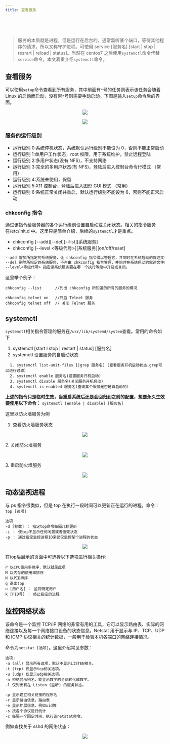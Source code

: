 ```yaml
---
title: 查看服务
---
```


<br>
<br>

> 服务的本质就是进程，但是运行在后台的，通常监听某个端口，等待其他程序的请求，所以又称守护进程。可使用 service [服务名] [start | stop | resrart | reload | status]。当然在 centos7 之后使用`systemctl`命令代替`service`命令，本文着重介绍`systemctl`命令。

## 查看服务

可以使用`setup`命令查看到所有服务，其中前面有`*`号的任务则表示该任务会随着 Linux 的启动而启动，没有带`*`号则需要手动启动。下图是输入`setup`命令后的界面。

<p align = 'center'>
<img src="https://img2.imgtp.com/2024/05/05/dJNub4Vq.PNG"  />
</p>
<p align = 'center'>
<img src="https://img2.imgtp.com/2024/05/05/jU1Ux9lD.PNG" />
</p>

### 服务的运行级别

- 运行级别 0:系统停机状态，系统默认运行级别不能设为 0，否则不能正常启动
- 运行级别 1:单用户工作状态，root 权限，用于系统维护，禁止远程登陆
- 运行级别 2:多用户状态(没有 NFS)，不支持网络
- 运行级别 3:完全的多用户状态(有 NFS)，登陆后进入控制台命令行模式 （常用）
- 运行级别 4:系统未使用，保留
- 运行级别 5:X11 控制台，登陆后进入图形 GUI 模式 （常用）
- 运行级别 6:系统正常关闭并重启，默认运行级别不能设为 6，否则不能正常启动

### chkconfig 指令

通过该指令给服务器的各个运行级别设置自启动或关闭状态。相关的指令服务在/etc/init.d 中。这里只是简单介绍，后续的`systemctl`才是重点。

- chkconfig [--add][--del][--list][系统服务]
- chkconfig [--level <等级代号>][系统服务][on/off/reset]

```txt
--add 增加所指定的系统服务，让 chkconfig 指令得以管理它，并同时在系统启动的叙述文件内增加相关数据。
--del 删除所指定的系统服务，不再由 chkconfig 指令管理，并同时在系统启动的叙述文件内删除相关数据。
--level<等级代号> 指定读系统服务要在哪一个执行等级中开启或关闭。
```

这里举个例子：

```shell
chkconfig --list      //列出 chkconfig 所知道的所有的服务的情况

chkconfig telnet on   //开启 Telnet 服务
chkconfig telnet off  // 关闭 Telnet 服务
```

## systemctl

`systemctl`相关指令管理的服务在`/usr/lib/systemd/system`查看。常用的命令如下

1. systemctl [start l stop | restart | status] [服务名]
2. systemctl 设置服务的自启动状态

```shell
  1. systemctl list-unit-files [|grep 服务名] (查看服务开机启动状态,grep可以进行过滤）
  2. systemctl enable 服务名(设置服务开机启动)
  3. systemctl disable 服务名(关闭服务开机启动)
  4. systemctl is-enabled 服务名(查询某个服务是否是自启动的)
```

**上述的指令只是临时生效，当重启系统后还是会回归到之前的配置，想要永久生效要使用以下命令：**
`systemctl [enable | disable] [服务名]`

这里以防火墙服务为例

1. 查看防火墙服务状态
<p align = 'center'>
<img src="https://img2.imgtp.com/2024/05/05/ZCKAsTJX.png" />
</p>
2. 关闭防火墙服务
<p align = 'center'>
<img src="https://img2.imgtp.com/2024/05/05/WkMo48gr.png" />
</p>
3. 重启防火墙服务
<p align = 'center'>
<img src="https://img2.imgtp.com/2024/05/05/LziSrjmJ.png" />
</p>

## 动态监视进程

与 ps 指令很类似，但是 top 在执行一段时间可以更新正在运行的进程。命令：`top [选项]`

```shell
选项
-d [秒数] ： 指定top命令每隔几秒更新
-i ： 使top不显示任何闲置或者僵死状态
-p ： 通过指定监控进程ID来仅仅监控某个进程的状态
```

<p align = 'center'>
<img src="https://img2.imgtp.com/2024/05/05/KlJIaKx7.png" />
</p>
在top后展示的页面中可选择以下选项进行相关操作:

```shell
P 以CPU使用率排序，默认就是此项
M 以内存的使用率排序
N 以PID排序
q 退出top
u [用户名] ： 监视特定用户
k [PID号] ： 终止指定的进程
```

## 监控网络状态

该命令是一个监控 TCP/IP 网络的非常有用的工具，它可以显示路由表、实际的网络连接以及每一个网络接口设备的状态信息。Netstat 用于显示与 IP、TCP、UDP 和 ICMP 协议相关的统计数据，一般用于检验本机各端口的网络连接情况。

命令为`netstat [选项]`。这里介绍常见参数：

```shell
选项：
-a (all) 显示所有选项，默认不显示LISTEN相关。
-t (tcp) 仅显示tcp相关选项。
-u (udp) 仅显示udp相关选项。
-n 拒绝显示别名，能显示数字的全部转化成数字。
-l 仅列出有在 Listen (监听) 的服务状态。

-p 显示建立相关链接的程序名
-r 显示路由信息，路由表
-e 显示扩展信息，例如uid等
-s 按各个协议进行统计
-c 每隔一个固定时间，执行该netstat命令。
```

例如查找关于 sshd 的网络状态：

<p align = 'center'>
<img src="https://img2.imgtp.com/2024/05/05/ZR5SEkKu.png" />
</p>

